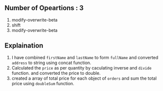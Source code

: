 ## Number of Opeartions : 3

1. modify-overwrite-beta
2. shift
3. modify-overwrite-beta

## Explaination

1. I have combined `firstName` and `lastName` to form `fullName` and converted `address` to string using concat function.
2. Calculated the `price` as per quantity by caculating inverse and `divide` function. and converted the price to double.
3. created a array of total price for each object of `orders` and sum the total price using `doubleSum` function.
